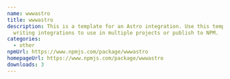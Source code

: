 ```yaml
---
name: wwwastro
title: wwwastro
description: This is a template for an Astro integration. Use this template for
  writing integrations to use in multiple projects or publish to NPM.
categories:
  - other
npmUrl: https://www.npmjs.com/package/wwwastro
homepageUrl: https://www.npmjs.com/package/wwwastro
downloads: 3
---
```

